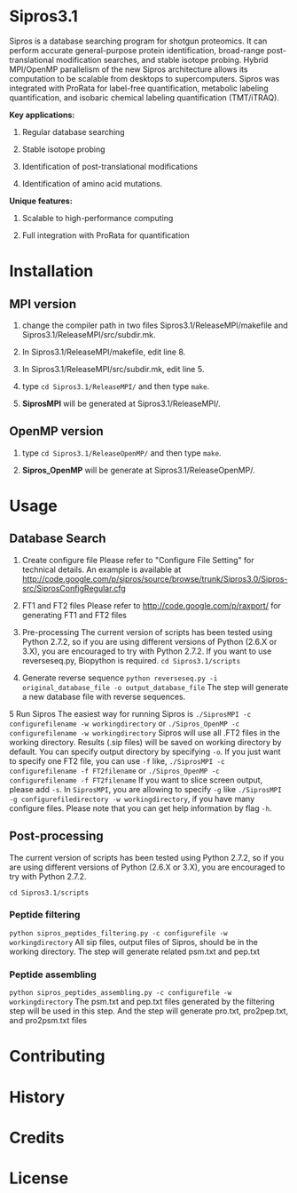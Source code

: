# Sipros3.1

Sipros is a database searching program for shotgun proteomics. It can perform accurate general-purpose protein identification, broad-range post-translational modification searches, and stable isotope probing. Hybrid MPI/OpenMP parallelism of the new Sipros architecture allows its computation to be scalable from desktops to supercomputers. Sipros was integrated with ProRata for label-free quantification, metabolic labeling quantification, and isobaric chemical labeling quantification (TMT/iTRAQ). 

**Key applications:**

1. Regular database searching

2. Stable isotope probing

3. Identification of post-translational modifications

4. Identification of amino acid mutations.

**Unique features:**

1. Scalable to high-performance computing

2. Full integration with ProRata for quantification

# Installation

## MPI version

1. change the compiler path in two files Sipros3.1/ReleaseMPI/makefile and Sipros3.1/ReleaseMPI/src/subdir.mk.

2. In Sipros3.1/ReleaseMPI/makefile, edit line 8.

3. In Sipros3.1/ReleaseMPI/src/subdir.mk, edit line 5.

4. type `cd Sipros3.1/ReleaseMPI/` and then type `make`.

5. **SiprosMPI** will be generated at Sipros3.1/ReleaseMPI/.

## OpenMP version

1. type `cd Sipros3.1/ReleaseOpenMP/` and then type `make`.

2. **Sipros_OpenMP** will be generate at Sipros3.1/ReleaseOpenMP/.

# Usage

## Database Search

1. Create configure file
Please refer to "Configure File Setting" for technical details. An example is available at http://code.google.com/p/sipros/source/browse/trunk/Sipros3.0/Sipros-src/SiprosConfigRegular.cfg

2. FT1 and FT2 files
Please refer to http://code.google.com/p/raxport/ for generating FT1 and FT2 files

3. Pre-processing
The current version of scripts has been tested using Python 2.7.2, so if you are using different versions of Python (2.6.X or 3.X), you are encouraged to try with Python 2.7.2. If you want to use reverseseq.py, Biopython is required.
`cd Sipros3.1/scripts`

4. Generate reverse sequence
`python reverseseq.py -i original_database_file -o output_database_file`
The step will generate a new database file with reverse sequences.

5 Run Sipros
The easiest way for running Sipros is
`./SiprosMPI -c configurefilename -w workingdirectory`
or
`./Sipros_OpenMP -c configurefilename -w workingdirectory`
Sipros will use all .FT2 files in the working directory. Results (.sip files) will be saved on working directory by default. You can specify output directory by specifying `-o`. If you just want to specify one FT2 file, you can use `-f` like,
`./SiprosMPI -c configurefilename -f FT2filename`
or
`./Sipros_OpenMP -c configurefilename -f FT2filename`
If you want to slice screen output, please add `-s`. In `SiprosMPI`, you are allowing to specify `-g` like
`./SiprosMPI -g configurefiledirectory -w workingdirectory`, if you have many configure files.
Please note that you can get help information by flag `-h`.

## Post-processing

The current version of scripts has been tested using Python 2.7.2, so if you are using different versions of Python (2.6.X or 3.X), you are encouraged to try with Python 2.7.2.

`cd Sipros3.1/scripts`

### Peptide filtering

`python sipros_peptides_filtering.py -c configurefile -w workingdirectory`
All sip files, output files of Sipros, should be in the working directory. The step will generate related psm.txt and pep.txt

### Peptide assembling

`python sipros_peptides_assembling.py -c configurefile -w workingdirectory`
The psm.txt and pep.txt files generated by the filtering step will be used in this step. And the step will generate pro.txt, pro2pep.txt, and pro2psm.txt files

# Contributing

# History

# Credits

# License
